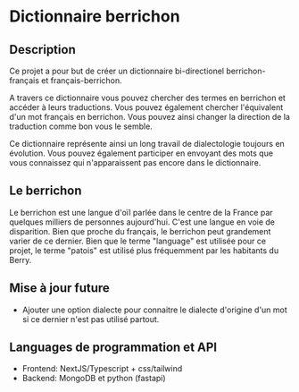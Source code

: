 # Dictionnaire berrichon

## Description
Ce projet a pour but de créer un dictionnaire bi-directionel berrichon-français et français-berrichon.

A travers ce dictionnaire vous pouvez chercher des termes en berrichon et accéder à leurs traductions. Vous pouvez également chercher l'équivalent d'un mot français en berrichon. Vous pouvez ainsi changer la direction de la traduction comme bon vous le semble.

Ce dictionnaire représente ainsi un long travail de dialectologie toujours en évolution. Vous pouvez également participer en envoyant des mots que vous connaissez qui n'apparaissent pas encore dans le dictionnaire.

## Le berrichon
Le berrichon est une langue d'oïl parlée dans le centre de la France par quelques milliers de personnes aujourd'hui. C'est une langue en voie de disparition. Bien que proche du français, le berrichon peut grandement varier de ce dernier. Bien que le terme "language" est utilisée pour ce projet, le terme "patois" est utilisé plus fréquemment par les habitants du Berry. 

## Mise à jour future
- Ajouter une option dialecte pour connaitre le dialecte d'origine d'un mot si ce dernier n'est pas utilisé partout.


## Languages de programmation et API
- Frontend: NextJS/Typescript + css/tailwind
- Backend: MongoDB et python (fastapi)